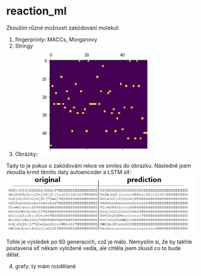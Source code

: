 # reaction_ml


Zkouším různé možnosti zakódování molekul:

1) fingerprinty: MACCs, Morganovy
2) Stringy
3) Obrázky:
![Screenshot](png/mol2pic.PNG)

Tady to je pokus o zakódování rekce ve smiles do obrazku.
Následně jsem zkoušla krmit těmito daty autoencoder a LSTM síť:
![Screenshot](png/orig_pred.PNG)

Tohle je výsledek po 60 generacích, což je málo. Nemyslím si, že by takhle postavená síť někam vyloženě vedla, ale chtěla jsem zkusit co to bude dělat.

4) grafy:
ty mám rozdělané


